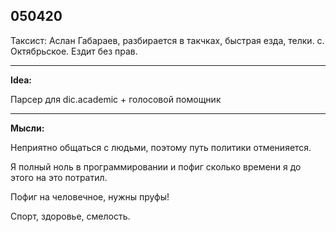 ## 050420

Таксист: Аслан Габараев, разбирается в такчках, быстрая езда, телки. с. Октябрьское. Ездит без прав.

---

**Idea:** 

Парсер для dic.academic + голосовой помощник

---

**Мысли:**

Неприятно общаться с людьми, поэтому путь политики отменияется.

Я полный ноль в программировании и пофиг сколько времени я до этого на это потратил.

Пофиг на человечное, нужны пруфы!

Спорт, здоровье, смелость.